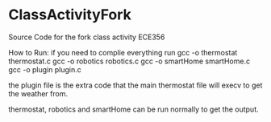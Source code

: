 # ClassActivityFork
Source Code for the fork class activity ECE356


How to Run:
if you need to complie everything run 
gcc -o thermostat thermostat.c
gcc -o robotics robotics.c
gcc -o smartHome smartHome.c
gcc -o plugin plugin.c

the plugin file is the extra code that the main thermostat file will execv to get the weather from.

thermostat, robotics and smartHome can be run normally to get the output.
